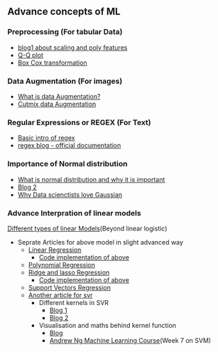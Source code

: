 ## Advance concepts of ML


### Preprocessing (For tabular Data)
* [blog1 about scaling and poly features](https://medium.com/@samchaaa/preprocessing-why-you-should-generate-polynomial-features-first-before-standardizing-892b4326a91d)
* [Q-Q plot](https://medium.com/@premal.matalia/q-q-plot-in-linear-regression-explained-ab040567d86f#:~:text=Quantile%2DQuantile%20(Q%2DQ)%20plot,Normal%2C%20exponential%20or%20Uniform%20distribution.)
* [Box Cox transformation](https://www.geeksforgeeks.org/box-cox-transformation-using-python/#:~:text=provide%20this%20function.-,Implementation,normal%20distribution%20to%20normal%20distribution.)

### Data Augmentation (For images)
* [What is data Augmentation?](https://towardsdatascience.com/image-augmentation-for-deep-learning-using-keras-and-histogram-equalization-9329f6ae5085)
* [Cutmix data Augmentation](https://towardsdatascience.com/cutmix-a-new-strategy-for-data-augmentation-bbc1c3d29aab#9087)

### Regular Expressions or REGEX (For Text)
* [Basic intro of regex](https://www.analyticsvidhya.com/blog/2015/06/regular-expression-python/)
* [regex blog - official documentation](https://docs.python.org/3/library/re.html)

### Importance of Normal distribution
* [What is normal distribution and why it is important](https://medium.com/analytics-vidhya/the-normal-distribution-for-data-scientists-6de041a01cb9#:~:text=The%20normal%20distribution%20is%20a,in%20the%20data%20science%20curriculum.)
* [Blog 2](https://towardsdatascience.com/the-powers-of-normal-distribution-4cbb06e4a955)
* [Why Data scienctists love Gaussian](https://towardsdatascience.com/why-data-scientists-love-gaussian-6e7a7b726859)

### Advance Interpration of linear models

[Different types of linear Models](https://www.listendata.com/2018/03/regression-analysis.html)(Beyond linear logistic)
   * Seprate Articles for above model in slight advanced way
      *  [Linear Regression](https://towardsdatascience.com/linear-regression-understanding-the-theory-7e53ac2831b5)
          * [Code implementation of above](https://towardsdatascience.com/linear-regression-python-implementation-ae0d95348ac4)
      *  [Polynomial Regression](https://towardsdatascience.com/machine-learning-polynomial-regression-with-python-5328e4e8a386)
      *  [Ridge and lasso Regression](https://towardsdatascience.com/intro-to-linear-model-selection-and-regularization-d47bd2c5d54)
          * [Code implementation of above](https://towardsdatascience.com/how-to-perform-lasso-and-ridge-regression-in-python-3b3b75541ad8)
      *  [Support Vectors Regression](https://medium.com/coinmonks/support-vector-regression-or-svr-8eb3acf6d0ff) 
      *  [Another article for svr](https://towardsdatascience.com/support-vector-machines-svm-c9ef22815589)
          * Different kernels in SVR
              * [Blog 1](https://towardsdatascience.com/kernel-function-6f1d2be6091)
              * [Blog 2](https://data-flair.training/blogs/svm-kernel-functions/)
          * Visualisation and maths behind kernel function
              *  [Blog](https://medium.com/@ranasinghiitkgp/mathematics-behind-support-vector-machine-4e8130b83840)
              *  [Andrew Ng Machine Learning Course](https://www.coursera.org/learn/machine-learning?utm_source=gg&utm_medium=sem&utm_content=94-BrandedSearch-IN&campaignid=1776545273&adgroupid=69298819109&device=c&keyword=andrew%20ng%20machine%20learning&matchtype=e&network=g&devicemodel=&adpostion=&creativeid=346568280203&hide_mobile_promo&gclid=CjwKCAjw4MP5BRBtEiwASfwALzyGYi4D5J_62JGqbcjpXWsrHk5Ke-ZFoCO26Dp6vWwf5deUu1xbfxoCZh0QAvD_BwE)(Week 7 on SVM)
      
